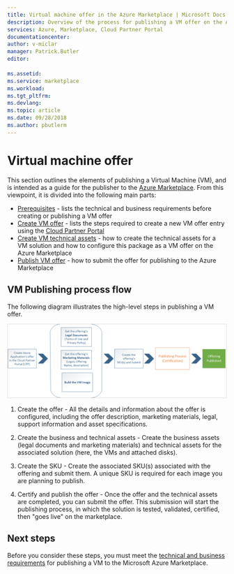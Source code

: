 ```yaml
---
title: Virtual machine offer in the Azure Marketplace | Microsoft Docs
description: Overview of the process for publishing a VM offer on the Azure Marketplace.
services: Azure, Marketplace, Cloud Partner Portal
documentationcenter:
author: v-miclar
manager: Patrick.Butler  
editor:

ms.assetid: 
ms.service: marketplace
ms.workload: 
ms.tgt_pltfrm: 
ms.devlang: 
ms.topic: article
ms.date: 09/28/2018
ms.author: pbutlerm
---
```


# Virtual machine offer

This section outlines the elements of publishing a Virtual Machine (VM), and is intended as a guide for the publisher to the [Azure Marketplace](https://azuremarketplace.microsoft.com).  From this viewpoint, it is divided into the following main parts:

- [Prerequisites](./cpp-prerequisites.md) - lists the technical and business requirements before creating or publishing a VM offer
- [Create VM offer](./cpp-create-offer.md) - lists the steps required to create a new VM offer entry using the [Cloud Partner Portal](https://cloudpartner.azure.com)
- [Create VM technical assets](./cpp-create-technical-assets.md) - how to create the technical assets for a VM solution and how to configure this package as a VM offer on the Azure Marketplace
- [Publish VM offer](./cpp-publish-offer.md) - how to submit the offer for publishing to the Azure Marketplace


## VM Publishing process flow

The following diagram illustrates the high-level steps in publishing a VM offer. 

![VM publishing process](./media/publishvm_001.png)

1. Create the offer - All the details and information about the offer is configured, including the offer description, marketing materials, legal, support information and asset specifications.

2. Create the business and technical assets - Create the business assets (legal documents and marketing materials) and technical assets for the associated solution (here, the VMs and attached disks). 

3. Create the SKU - Create the associated SKU(s) associated with the offering and submit them.  A unique SKU is required for each image you are planning to publish. 
 
4. Certify and publish the offer -  Once the offer and the technical assets are completed, you can submit the offer. This submission will start the publishing process, in which the solution is tested, validated, certified, then "goes live" on the marketplace.  

## Next steps

Before you consider these steps, you must meet the [technical and business requirements](./cpp-prerequisites.md) for publishing a VM to the Microsoft Azure Marketplace. 
